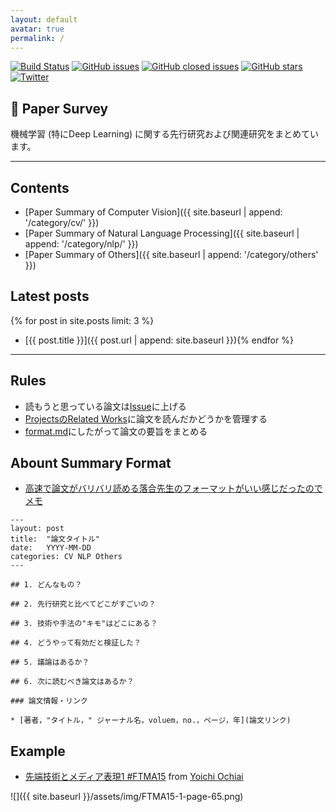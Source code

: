 ```yaml
---
layout: default
avatar: true
permalink: /
---
```


[![Build Status](https://travis-ci.org/shunk031/paper-survey.svg?branch=master)](https://travis-ci.org/shunk031/paper-survey)
[![GitHub issues](https://img.shields.io/github/issues/shunk031/paper-survey.svg)](https://github.com/shunk031/paper-survey/issues?q=is%3Aopen+is%3Aissue)
[![GitHub closed issues](https://img.shields.io/github/issues-closed/shunk031/paper-survey.svg)](https://github.com/shunk031/paper-survey/issues?q=is%3Aissue+is%3Aclosed)
[![GitHub stars](https://img.shields.io/github/stars/shunk031/paper-survey.svg?style=flat-square)](https://github.com/shunk031/paper-survey/stargazers)
[![Twitter](https://img.shields.io/twitter/url/https/github.com/shunk031/paper-survey.svg?style=social)](https://twitter.com/intent/tweet?text=shunk031/paper-survey:%20Survey%20of%20previous%20research%20on%20machine%20learning%20(especially%20Deep%20Learning)%20in%20Japanese&url=https%3A%2F%2Fgithub.com%2Fshunk031%2Fpaper-survey)


## 🚀 Paper Survey

機械学習 (特にDeep Learning) に関する先行研究および関連研究をまとめています。

---

## Contents

- [Paper Summary of Computer Vision]({{ site.baseurl | append: '/category/cv/' }})
- [Paper Summary of Natural Language Processing]({{ site.baseurl | append: '/category/nlp/' }})
- [Paper Summary of Others]({{ site.baseurl | append: '/category/others' }})

## Latest posts

{% for post in site.posts limit: 3 %}
- [{{ post.title }}]({{ post.url | append: site.baseurl }}){% endfor %}

---

## Rules

* 読もうと思っている論文は[Issue](https://github.com/shunk031/paper-survey/issues)に上げる
* [ProjectsのRelated Works](https://github.com/shunk031/paper-survey/projects/2)に論文を読んだかどうかを管理する
* [format.md](https://github.com/shunk031/paper-survey/blob/master/format.md)にしたがって論文の要旨をまとめる

## Abount Summary Format

- [高速で論文がバリバリ読める落合先生のフォーマットがいい感じだったのでメモ](http://lafrenze.hatenablog.com/entry/2015/08/04/120205)

```
---
layout: post
title:  "論文タイトル"
date:   YYYY-MM-DD
categories: CV NLP Others
---

## 1. どんなもの？

## 2. 先行研究と比べてどこがすごいの？

## 3. 技術や手法の"キモ"はどこにある？

## 4. どうやって有効だと検証した？

## 5. 議論はあるか？

## 6. 次に読むべき論文はあるか？

### 論文情報・リンク

* [著者，"タイトル，" ジャーナル名，voluem，no.，ページ，年](論文リンク)
```

## Example

- [先端技術とメディア表現1 #FTMA15](http://www.slideshare.net/Ochyai/1-ftma15) from [Yoichi Ochiai](http://www.slideshare.net/Ochyai)

![]({{ site.baseurl }}/assets/img/FTMA15-1-page-65.png)
